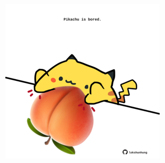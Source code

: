 <!-- built at 08/09/2021, 06:02:13 UTC -->
<p align="center">
  <img width="500" height="500" src="./ReadmeImage.svg">
</p>
